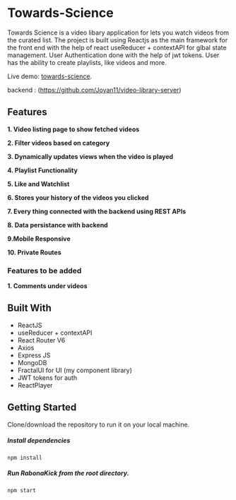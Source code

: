 <!-- @format -->

# Towards-Science

Towards Science is a video libary application for lets you watch videos from the curated list. The project is built using Reactjs as the main framework for the front end with the help of react useReducer + contextAPI for glbal state management. User Authentication done with the help of jwt tokens. User has the ability to create playlists, like videos and more.

Live demo: [towards-science](https://towards-science.netlify.app/).

backend : (https://github.com/Joyan11/video-library-server)

## Features

**1. Video listing page to show fetched videos**

**2. Filter videos based on category**

**3. Dynamically updates views when the video is played**

**4. Playlist Functionality**

**5. Like and Watchlist**

**6. Stores your history of the videos you clicked**

**7. Every thing connected with the backend using REST APIs**

**8. Data persistance with backend**

**9.Mobile Responsive**

**10. Private Routes**

### Features to be added

**1. Comments under videos**

## Built With

- ReactJS
- useReducer + contextAPI
- React Router V6
- Axios
- Express JS
- MongoDB
- FractalUI for UI (my component library)
- JWT tokens for auth
- ReactPlayer

## Getting Started

Clone/download the repository to run it on your local machine.

##### Install dependencies

`npm install`

##### Run RabonaKick from the root directory.

`npm start`
